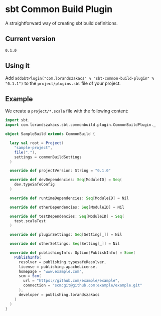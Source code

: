sbt Common Build Plugin
================

A straightforward way of creating sbt build definitions.

## Current version

`0.1.0`

## Using it

Add `addSbtPlugin("com.lorandszakacs" % "sbt-common-build-plugin" % "0.1.1")` to the `project/plugins.sbt` file of your project.

## Example

We create a `project/*.scala` file with the following content:

```scala
import sbt._
import com.lorandszakacs.sbt.commonbuild.plugin.CommonBuildPlugin._

object SampleBuild extends CommonBuild {

  lazy val root = Project(
    "sample-project",
    file("."),
    settings = commonBuildSettings
  )

  override def projectVersion: String = "0.1.0"

  override def devDependencies: Seq[ModuleID] = Seq(
    dev.typeSafeConfig
  )

  override def runtimeDependencies: Seq[ModuleID] = Nil

  override def otherDependencies: Seq[ModuleID] = Nil

  override def testDependencies: Seq[ModuleID] = Seq(
    test.scalaTest
  )

  override def pluginSettings: Seq[Setting[_]] = Nil

  override def otherSettings: Seq[Setting[_]] = Nil

  override def publishingInfo: Option[PublishInfo] = Some(
    PublishInfo(
      resolver = publishing.typesafeResolver,
      license = publishing.apacheLicense,
      homepage = "www.example.com",
      scm = Scm(
        url = "https://github.com/example/example",
        connection = "scm:git@github.com:example/example.git"
      ),
      developer = publishing.lorandszakacs
    )
  )
}

```
